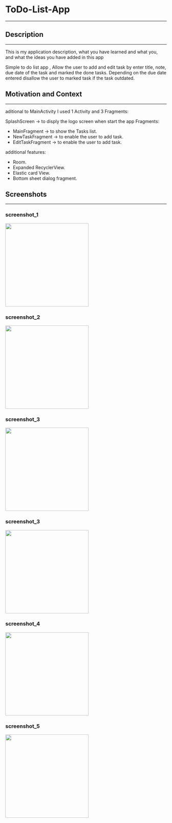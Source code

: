 # ToDo-List-App
---

<!--- Replace <OWNER> with your Github Username and <REPOSITORY> with the name of your repository. -->
<!--- You can find both of these in the url bar when you open your repository in github. -->


## Description
---
This is my application description, what you have learned and what you, and what the ideas you have added in this app 

Simple to do list app , Allow the user to add and edit task by enter title, note, due date of the task and marked the done tasks.
Depending on the due date entered disallow the user to marked task if the task outdated.

## Motivation and Context
---
aditional to MainActivity I used 1 Activity and 3 Fragments:

SplashScreen -> to disply the logo screen when start the app
Fragments: 
- MainFragment -> to show the Tasks list.
- NewTaskFragment -> to enable the user to add task.
- EditTaskFragment -> to enable the user to add task.

additional features:
- Room.
- Expanded RecyclerView.
- Elastic card View.
- Bottom sheet dialog fragment.


## Screenshots
---
### screenshot_1
<img src="/results/screenshot_1.png" width="260">

### screenshot_2
<img src="/screenshot_2.png" width="260">

### screenshot_3
<img src="/results/screenshot_2.png" width="260">


### screenshot_3
<img src="/results/screenshot_2.png" width="260">


### screenshot_4
<img src="/results/screenshot_2.png" width="260">


### screenshot_5
<img src="/results/screenshot_2.png" width="260">


